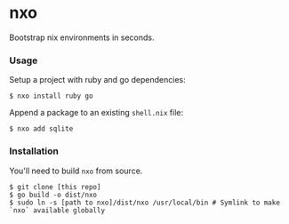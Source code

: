 # nxo
Bootstrap nix environments in seconds.

### Usage

Setup a project with ruby and go dependencies:

```
$ nxo install ruby go
```

Append a package to an existing `shell.nix` file:

```
$ nxo add sqlite
```

### Installation

You'll need to build `nxo` from source.

```
$ git clone [this repo]
$ go build -o dist/nxo
$ sudo ln -s [path to nxo]/dist/nxo /usr/local/bin # Symlink to make `nxo` available globally
```